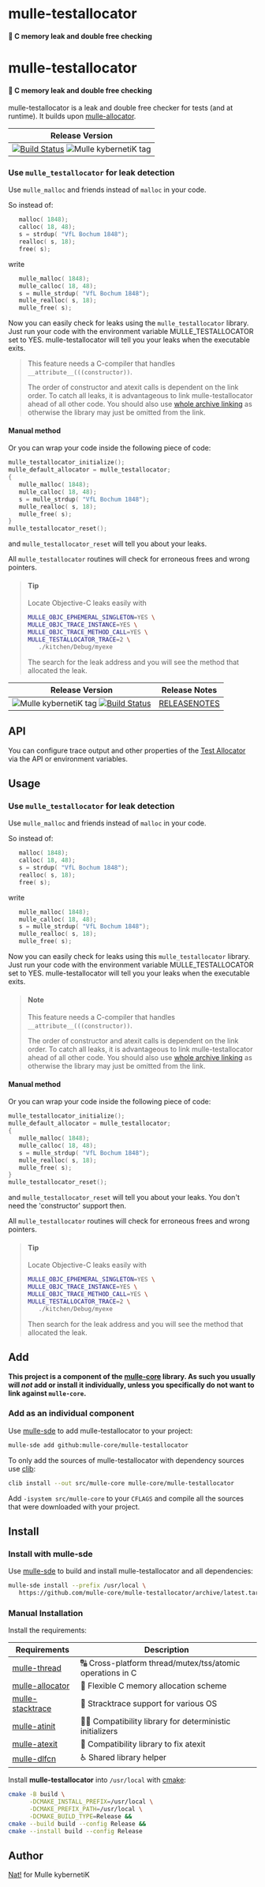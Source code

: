# mulle-testallocator

#### 🔄 C memory leak and double free checking


# mulle-testallocator

#### 🔄 C memory leak and double free checking

mulle-testallocator is a leak and double free checker for tests
(and at runtime). It builds upon [mulle-allocator](//github.com/mulle-c/mulle-allocator).


| Release Version
|-----------------------------------
|[![Build Status](https://github.com/mulle-core/mulle-testallocator/workflows/CI/badge.svg?branch=release)](//github.com/mulle-core/mulle-testallocator)  ![Mulle kybernetiK tag](https://img.shields.io/github/tag/mulle-core/mulle-testallocator/workflows/CI/badge.svg?branch=release)


###  Use `mulle_testallocator` for leak detection

Use `mulle_malloc` and friends instead of `malloc` in your code.

So instead of:

``` c
   malloc( 1848);
   calloc( 18, 48);
   s = strdup( "VfL Bochum 1848");
   realloc( s, 18);
   free( s);
```

write

``` c
   mulle_malloc( 1848);
   mulle_calloc( 18, 48);
   s = mulle_strdup( "VfL Bochum 1848");
   mulle_realloc( s, 18);
   mulle_free( s);
```

Now you can easily check for leaks using the `mulle_testallocator` library.
Just run your code with the environment variable MULLE_TESTALLOCATOR
set to YES.
mulle-testallocator will tell you your leaks when the executable exits.

> This feature needs a C-compiler that handles `__attribute__(((constructor))`.
>
> The order of constructor and atexit calls is dependent on the link order.
> To catch all leaks, it is advantageous to link mulle-testallocator ahead of
> all other code. You should also use [whole archive linking](//stackoverflow.com/questions/25038974/force-load-linker-flag-for-other-platforms) as otherwise the
> library may just be omitted from the link.


#### Manual method

Or you can wrap your code inside the following piece of code:

``` c
mulle_testallocator_initialize();
mulle_default_allocator = mulle_testallocator;
{
   mulle_malloc( 1848);
   mulle_calloc( 18, 48);
   s = mulle_strdup( "VfL Bochum 1848");
   mulle_realloc( s, 18);
   mulle_free( s);
}
mulle_testallocator_reset();
```

and `mulle_testallocator_reset` will tell you about your leaks.

All `mulle_testallocator` routines will check for erroneous frees and
wrong pointers.

> #### Tip
>
> Locate Objective-C leaks easily with
>
> ``` sh
> MULLE_OBJC_EPHEMERAL_SINGLETON=YES \
> MULLE_OBJC_TRACE_INSTANCE=YES \
> MULLE_OBJC_TRACE_METHOD_CALL=YES \
> MULLE_TESTALLOCATOR_TRACE=2 \
>    ./kitchen/Debug/myexe
> ```
> The search for the leak address and you will see the method that
> allocated the leak.
>



| Release Version                                       | Release Notes
|-------------------------------------------------------|--------------
| ![Mulle kybernetiK tag](https://img.shields.io/github/tag/mulle-core/mulle-testallocator.svg?branch=release) [![Build Status](https://github.com/mulle-core/mulle-testallocator/workflows/CI/badge.svg?branch=release)](//github.com/mulle-core/mulle-testallocator/actions)| [RELEASENOTES](RELEASENOTES.md) |


## API

You can configure trace output and other properties of the
[Test Allocator](dox/API_TESTALLOCATOR.md) via the API or environment
variables.



## Usage

###  Use `mulle_testallocator` for leak detection

Use `mulle_malloc` and friends instead of `malloc` in your code.

So instead of:

``` c
   malloc( 1848);
   calloc( 18, 48);
   s = strdup( "VfL Bochum 1848");
   realloc( s, 18);
   free( s);
```

write

``` c
   mulle_malloc( 1848);
   mulle_calloc( 18, 48);
   s = mulle_strdup( "VfL Bochum 1848");
   mulle_realloc( s, 18);
   mulle_free( s);
```

Now you can easily check for leaks using this `mulle_testallocator` library.
Just run your code with the environment variable MULLE_TESTALLOCATOR
set to YES.
mulle-testallocator will tell you your leaks when the executable exits.

> #### Note
>
> This feature needs a C-compiler that handles `__attribute__(((constructor))`.
>
> The order of constructor and atexit calls is dependent on the link order.
> To catch all leaks, it is advantageous to link mulle-testallocator ahead of
> all other code. You should also use [whole archive linking](//stackoverflow.com/questions/25038974/force-load-linker-flag-for-other-platforms) as otherwise the
> library may just be omitted from the link.


#### Manual method

Or you can wrap your code inside the following piece of code:

``` c
mulle_testallocator_initialize();
mulle_default_allocator = mulle_testallocator;
{
   mulle_malloc( 1848);
   mulle_calloc( 18, 48);
   s = mulle_strdup( "VfL Bochum 1848");
   mulle_realloc( s, 18);
   mulle_free( s);
}
mulle_testallocator_reset();
```

and `mulle_testallocator_reset` will tell you about your leaks. You
don't need the 'constructor' support then.

All `mulle_testallocator` routines will check for erroneous frees and
wrong pointers.

> #### Tip
>
> Locate Objective-C leaks easily with
>
> ``` sh
> MULLE_OBJC_EPHEMERAL_SINGLETON=YES \
> MULLE_OBJC_TRACE_INSTANCE=YES \
> MULLE_OBJC_TRACE_METHOD_CALL=YES \
> MULLE_TESTALLOCATOR_TRACE=2 \
>    ./kitchen/Debug/myexe
> ```
> Then search for the leak address and you will see the method that
> allocated the leak.
>






## Add

**This project is a component of the [mulle-core](//github.com/mulle-core/mulle-core) library. As such you usually will *not* add or install it
individually, unless you specifically do not want to link against
`mulle-core`.**


### Add as an individual component

Use [mulle-sde](//github.com/mulle-sde) to add mulle-testallocator to your project:

``` sh
mulle-sde add github:mulle-core/mulle-testallocator
```

To only add the sources of mulle-testallocator with dependency
sources use [clib](https://github.com/clibs/clib):


``` sh
clib install --out src/mulle-core mulle-core/mulle-testallocator
```

Add `-isystem src/mulle-core` to your `CFLAGS` and compile all the sources that were downloaded with your project.


## Install

### Install with mulle-sde

Use [mulle-sde](//github.com/mulle-sde) to build and install mulle-testallocator and all dependencies:

``` sh
mulle-sde install --prefix /usr/local \
   https://github.com/mulle-core/mulle-testallocator/archive/latest.tar.gz
```

### Manual Installation

Install the requirements:

| Requirements                                 | Description
|----------------------------------------------|-----------------------
| [mulle-thread](https://github.com/mulle-concurrent/mulle-thread)             | 🔠 Cross-platform thread/mutex/tss/atomic operations in C
| [mulle-allocator](https://github.com/mulle-c/mulle-allocator)             | 🔄 Flexible C memory allocation scheme
| [mulle-stacktrace](https://github.com/mulle-core/mulle-stacktrace)             | 👣 Stracktrace support for various OS
| [mulle-atinit](https://github.com/mulle-core/mulle-atinit)             | 🤱🏼 Compatibility library for deterministic initializers
| [mulle-atexit](https://github.com/mulle-core/mulle-atexit)             | 👼 Compatibility library to fix atexit
| [mulle-dlfcn](https://github.com/mulle-core/mulle-dlfcn)             | ♿️ Shared library helper

Install **mulle-testallocator** into `/usr/local` with [cmake](https://cmake.org):

``` sh
cmake -B build \
      -DCMAKE_INSTALL_PREFIX=/usr/local \
      -DCMAKE_PREFIX_PATH=/usr/local \
      -DCMAKE_BUILD_TYPE=Release &&
cmake --build build --config Release &&
cmake --install build --config Release
```

## Author

[Nat!](https://mulle-kybernetik.com/weblog) for Mulle kybernetiK


